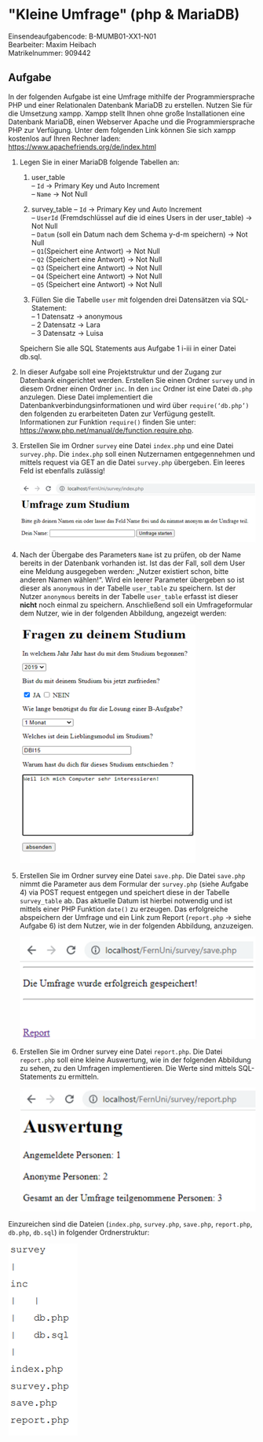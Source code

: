 # "Kleine Umfrage" (php & MariaDB)
Einsendeaufgabencode: B-MUMB01-XX1-N01  
Bearbeiter: Maxim Heibach  
Matrikelnummer: 909442      

## Aufgabe
In der folgenden Aufgabe ist eine Umfrage mithilfe der Programmiersprache PHP und einer Relationalen Datenbank MariaDB zu erstellen.
Nutzen Sie für die Umsetzung xampp. Xampp stellt Ihnen ohne große Installationen eine Datenbank MariaDB, einen Webserver Apache und die Programmiersprache PHP zur Verfügung. Unter dem folgenden Link können Sie sich xampp kostenlos auf Ihren Rechner laden:
https://www.apachefriends.org/de/index.html

1. Legen Sie in einer MariaDB folgende Tabellen an:
   1. user_table  
– `Id` -> Primary Key und Auto Increment  
– `Name` -> Not Null

   2. survey_table
– `Id` -> Primary Key und Auto Increment  
– `UserId` (Fremdschlüssel auf die id eines Users in der user_table) -> Not Null  
– `Datum` (soll ein Datum nach dem Schema y-d-m speichern) -> Not Null  
– `Q1`(Speichert eine Antwort) -> Not Null  
– `Q2` (Speichert eine Antwort) -> Not Null  
– `Q3` (Speichert eine Antwort) -> Not Null  
– `Q4` (Speichert eine Antwort) -> Not Null  
– `Q5` (Speichert eine Antwort) -> Not Null   

   3. Füllen Sie die Tabelle `user` mit folgenden drei Datensätzen via SQL-Statement:  
– 1 Datensatz -> anonymous  
– 2 Datensatz -> Lara  
– 3 Datensatz -> Luisa

   Speichern Sie alle SQL Statements aus Aufgabe 1 i-iii in einer Datei db.sql. 

2. In dieser Aufgabe soll eine Projektstruktur und der Zugang zur Datenbank eingerichtet werden.
Erstellen Sie einen Ordner `survey` und in diesem Ordner einen Ordner `inc`. In den `inc` Ordner ist eine Datei `db.php` anzulegen. Diese Datei implementiert die Datenbankverbindungsinformationen und wird über `require(‘db.php’)` den folgenden zu erarbeiteten Daten zur Verfügung gestellt. Informationen zur Funktion `require()` finden Sie unter:
https://www.php.net/manual/de/function.require.php. 

3. Erstellen Sie im Ordner `survey` eine Datei `index.php` und eine Datei `survey.php`. Die `index.php` soll einen Nutzernamen entgegennehmen und mittels request via GET an die Datei `survey.php` übergeben. Ein leeres Feld ist ebenfalls zulässig!

    ![Aufgabe 3](pictures/task3.png)

4. Nach der Übergabe des Parameters `Name` ist zu prüfen, ob der Name bereits in der Datenbank vorhanden ist. Ist das der Fall, soll dem User eine Meldung ausgegeben werden: „Nutzer existiert schon, bitte anderen Namen wählen!“. Wird ein leerer Parameter übergeben so ist dieser als `anonymous` in der Tabelle `user_table` zu speichern. Ist der Nutzer `anonymous` bereits in der Tabelle `user_table` erfasst ist dieser **nicht** noch einmal zu speichern. Anschließend soll ein Umfrageformular dem Nutzer, wie in der folgenden Abbildung, angezeigt werden: 

    ![Aufgabe 4](pictures/task4.png)

5. Erstellen Sie im Ordner survey eine Datei `save.php`. Die Datei `save.php` nimmt die Parameter aus dem Formular der `survey.php` (siehe Aufgabe 4) via POST request entgegen und speichert diese in der Tabelle `survey_table` ab. Das aktuelle Datum ist hierbei notwendig und ist mittels einer PHP Funktion `date()` zu erzeugen. Das erfolgreiche abspeichern der Umfrage und ein Link zum Report (`report.php` -> siehe Aufgabe 6) ist dem Nutzer, wie in der folgenden Abbildung, anzuzeigen.

    ![Aufgabe 5](pictures/task5.png)

6. Erstellen Sie im Ordner survey eine Datei `report.php`. Die Datei `report.php` soll eine kleine Auswertung, wie in der folgenden Abbildung zu sehen, zu den Umfragen implementieren. Die Werte sind mittels SQL-Statements zu ermitteln.

    ![Aufgabe 6](pictures/task6.png)

Einzureichen sind die Dateien (`index.php`, `survey.php`, `save.php`, `report.php`, `db.php`, `db.sql`) in folgender Ordnerstruktur: 

![structure](pictures/structure.png)
